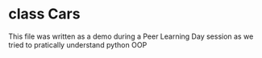 # class Cars
This file was written as a demo during a Peer Learning Day session as we tried to pratically understand python OOP
